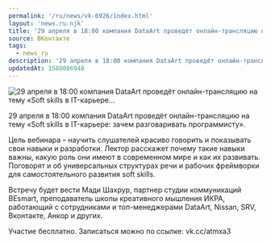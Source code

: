 ```yaml
---
permalink: '/ru/news/vk-6926/index.html'
layout: 'news.ru.njk'
title: '29 апреля в 18:00 компания DataArt проведёт онлайн-трансляцию на тему «Soft skills в IT-карьере…'
source: ВКонтакте
tags:
  - news_ru
description: '29 апреля в 18:00 компания DataArt проведёт онлайн-трансляцию на тему «Soft skills в IT-карьере…'
updatedAt: 1588086948
---
```

![29 апреля в 18:00 компания DataArt проведёт онлайн-трансляцию на тему «Soft skills в IT-карьере…](https://sun9-28.userapi.com/impg/c857632/v857632236/1e44e1/WmIoa3RIhbE.jpg?size=1280x720&quality=96&sign=b9d74666bb92d9986b07868d5cc553fc&c_uniq_tag=d7pAkvt5-uWcPthIv3RjgsCJuFQjYEQ82sevrwf1kDY&type=album)

29 апреля в 18:00 компания DataArt проведёт онлайн-трансляцию на тему «Soft skills в IT-карьере: зачем разговаривать программисту».

Цель вебинара – научить слушателей красиво говорить и показывать свои навыки и разработки. Лектор расскажет почему такие навыки важны, какую роль они имеют в современном мире и как их развивать. Поговорят и об универсальных структурах речи и рабочих фреймворки для самостоятельного развития soft skills.

Встречу будет вести Мади Шахрур, партнер студии коммуникаций BEsmart, преподаватель школы креативного мышления ИКРА, работающий с сотрудниками и топ-менеджерами DataArt, Nissan, SRV, Вконтакте, Анкор и других.

Участие бесплатно. Записаться можно по ссылке: vk.cc/atmxa3
